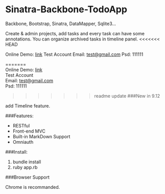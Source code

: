 Sinatra-Backbone-TodoApp
========================

Backbone, Bootstrap, Sinatra, DataMapper, Sqlite3...

Create & admin projects, add tasks and every task can have some annotations.
You can organize archived tasks in timeline panel.
<<<<<<< HEAD

Online Demo: [link](http://todo.decimage.com)
Test Account
Email: test@gmail.com
Psd: 111111

=======
<br>
Online Demo: [link](http://todo.decimage.com)<br>
Test Account<br>
Email: test@gmail.com<br>
Psd: 111111<br>

>>>>>>> readme update
###New in 9.12

add Timeline feature.

###Features:

+ RESTful
+ Front-end MVC
+ Built-in MarkDown Support
+ Omniauth

###Install:

1. bundle install
2. ruby app.rb

###Browser Support

Chrome is recommanded.


